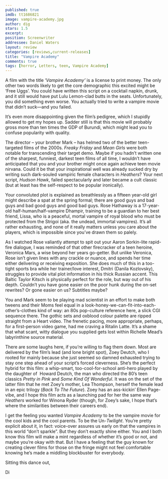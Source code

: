 ```yaml
---
published: true
imdb: tt1686821
image: vampire-academy.jpg
author: dig
stars: 1.5
excerpt: 
position: Screenwriter
addressee: Daniel Waters
layout: review
categories: [reviews,current-releases]
title: "Vampire Academy"
comments: true
tags: [horror, Letters, teen, Vampire Academy]
---
```

<p class="normal">A film with the title &lsquo;<em>Vampire Academy&rsquo;</em> is a license to print money. The only other two words likely to get the core demographic this excited might be &#8216;Free Uggs&#8217;. You could have written this script on a cocktail napkin, drunk, and it still would have put Lulu Lemon-clad butts in the seats. Unfortunately, you did something even worse. You actually tried to write a vampire movie that didn&rsquo;t suck&mdash;and you failed.</p>
<p>It&rsquo;s even more disappointing given the film&rsquo;s pedigree, which I stupidly allowed to get my hopes up. Sadder still is that this movie will probably gross more than ten times the GDP of Burundi, which might lead you to confuse popularity with quality.</p>
<p class="normal">The director &ndash; your brother Mark &ndash; has helmed two of the better teen-targeted films of the 2000s. <em>Freaky Friday</em> and <em>Mean Girls</em> were both notable for transcending their target demo. Maybe if you hadn&rsquo;t written one of the sharpest, funniest, darkest teen films of all time, I wouldn&rsquo;t have anticipated that you and your brother might once again achieve teen movie nirvana. Could it be that your inspirational well was already sucked dry by writing such dark-souled vampiric female characters in <em>Heathers</em>? Your next script, <em>Hudson Hawk</em>, failed spectacularly and later became a cult classic (but at least has the self-respect to be popular ironically).</p>
<p class="normal">Your convoluted plot is explained as breathlessly as a fifteen year-old girl might describe a spat at the spring formal; there are good guys and bad guys and bad good guys and good bad guys. Rose Hathaway is a 17-year-old half-human/half-vampire Dhampir, training to be a guardian to her best friend, Lissa, who is a peaceful, mortal vampire of royal blood who must be protected from the Strigoi (aka. the undead, immortal vampires). It&rsquo;s all rather exhausting, and none of it really matters unless you care about the players, which is impossible since you&rsquo;ve drawn them so palely.</p>
<p class="normal">As I watched Rose valiantly attempt to spit out your Aaron Sorkin-lite rapid-fire dialogue, I was reminded of that other firecracker of a teen heroine, Veronica Mars, a wise beyond her years go-getter. But unlike Veronica, Rose isn&rsquo;t given lines with any crackle or nuance, and spends her time either delivering or receiving exposition. She does much of this in a too-tight sports bra while her trainer/love interest, Dmitri (Danila Kozlovsky), struggles to provide vital plot information in his thick Russian accent. This Baltic Taylor Kitsch is physically perfect for the role, but way out of his depth. Couldn&rsquo;t you have gone easier on the poor hunk during the on-set rewrites? Or gone easier on us? Subtitles maybe?</p>
<p class="normal">You and Mark seem to be playing mad scientist in an effort to make both tweens and their Moms feel equal in a look-honey-we-can-fit-into-each-other&rsquo;s-clothes kind of way: an 80s pop-culture reference here, a slick CGI sequence there. The gothic sets and oxblood colour palette are ripped straight from a Heart video. The frenetic pacing, more appropriate, perhaps, for a first-person video game, had me craving a Ritalin Latte. It&rsquo;s a shame that what scant, witty dialogue you supplied gets lost within Richelle Mead&rsquo;s labyrinthine source material.&nbsp;</p>
<p class="normal">There are some laughs here, if you&rsquo;re willing to flag them down. Most are delivered by the film&rsquo;s lead (and lone bright spot), Zoey Deutch, who I rooted for mainly because she just seemed so damned exhausted trying to stay one step ahead of your script&rsquo;s forced cleverness. She&lsquo;s the perfect hybrid for this film: a whip-smart, too-cool-for-school anti-hero played by the daughter of&nbsp; Howard Deutch, the man who directed the 80&rsquo;s teen classics <em>Pretty in Pink </em>and<em> Some Kind Of Wonderful</em>. It was on the set of the latter film that he met Zoey&rsquo;s mother, Lea Thompson, herself the female lead in an epic trilogy (<em>Back To The Future</em>). Zoey has an ass-kickin&rsquo; Ellen Page-vibe, and I hope this film acts as a launching pad for her the same way <em>Heathers</em> worked for Winona Ryder (though, for Zoey&rsquo;s sake, I hope that&rsquo;s where the similarities between their careers end).</p>
<p class="normal">I get the feeling you wanted <em>Vampire Academy</em> to be the vampire movie for the cool kids and the cool parents. To be the Un-<em>Twilight</em>. You&rsquo;re pretty explicit about it, in fact: voice-over assures us early on that the vampires in this world &ldquo;don&rsquo;t sparkle&rdquo;. But they don&rsquo;t exactly shine either. You and I both know this film will make a mint regardless of whether it&rsquo;s good or not, and maybe you&rsquo;re okay with that. But I have a feeling that the guy known for creating clever films for those on the fringe might not feel comfortable knowing he&rsquo;s made a middling blockbuster for everybody.</p>
<p class="normal">Sitting this dance out,</p>
<p class="normal">Di</p>

